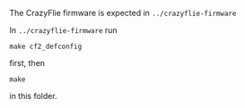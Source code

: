 The CrazyFlie firmware is expected in `../crazyflie-firmware`

In `../crazyflie-firmware` run
```
make cf2_defconfig
```
first, then
```
make
```
in this folder.